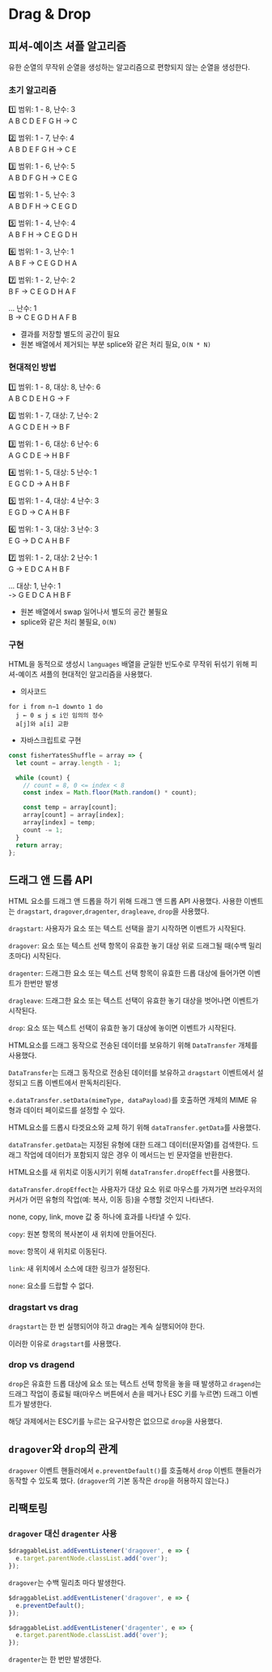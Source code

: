 # Drag & Drop

## 피셔-예이츠 셔플 알고리즘

유한 순열의 무작위 순열을 생성하는 알고리즘으로 편향되지 않는 순열을 생성한다.

### 초기 알고리즘

1️⃣ 범위: 1 - 8, 난수: 3  
A B C D E F G H -> C

2️⃣ 범위: 1 - 7, 난수: 4  
A B D E F G H -> C E

3️⃣ 범위: 1 - 6, 난수: 5  
A B D F G H -> C E G

4️⃣ 범위: 1 - 5, 난수: 3  
A B D F H -> C E G D

5️⃣ 범위: 1 - 4, 난수: 4  
A B F H -> C E G D H

6️⃣ 범위: 1 - 3, 난수: 1  
A B F -> C E G D H A

7️⃣ 범위: 1 - 2, 난수: 2  
B F -> C E G D H A F

... 난수: 1  
B -> C E G D H A F B

- 결과를 저장할 별도의 공간이 필요
- 원본 배열에서 제거되는 부분 splice와 같은 처리 필요, `O(N * N)`

### 현대적인 방법

1️⃣ 범위: 1 - 8, 대상: 8, 난수: 6  
A B C D E H G -> F

2️⃣ 범위: 1 - 7, 대상: 7, 난수: 2  
A G C D E H -> B F

3️⃣ 범위: 1 - 6, 대상: 6 난수: 6  
A G C D E -> H B F

4️⃣ 범위: 1 - 5, 대상: 5 난수: 1  
E G C D -> A H B F

5️⃣ 범위: 1 - 4, 대상: 4 난수: 3  
E G D -> C A H B F

6️⃣ 범위: 1 - 3, 대상: 3 난수: 3  
E G -> D C A H B F

7️⃣ 범위: 1 - 2, 대상: 2 난수: 1  
G -> E D C A H B F

... 대상: 1, 난수: 1  
-> G E D C A H B F

- 원본 배열에서 swap 일어나서 별도의 공간 불필요
- splice와 같은 처리 불필요, `O(N)`

### 구현

HTML을 동적으로 생성시 `languages` 배열을 균일한 빈도수로 무작위 뒤섞기 위해 피셔-예이츠 셔플의 현대적인 알고리즘을 사용했다.

- 의사코드

```
for i from n−1 downto 1 do
  j ← 0 ≤ j ≤ i인 임의의 정수
  a[j]와 a[i] 교환
```

- 자바스크립트로 구현

```js
const fisherYatesShuffle = array => {
  let count = array.length - 1;

  while (count) {
    // count = 8, 0 <= index < 8
    const index = Math.floor(Math.random() * count);

    const temp = array[count];
    array[count] = array[index];
    array[index] = temp;
    count -= 1;
  }
  return array;
};
```

## 드래그 앤 드롭 API

HTML 요소를 드래그 앤 드롭을 하기 위해 드래그 앤 드롭 API 사용했다.
사용한 이벤트는 `dragstart`, `dragover`,`dragenter`, `dragleave`, `drop`을 사용했다.

`dragstart`: 사용자가 요소 또는 텍스트 선택을 끌기 시작하면 이벤트가 시작된다.

`dragover`: 요소 또는 텍스트 선택 항목이 유효한 놓기 대상 위로 드래그될 때(수백 밀리초마다) 시작된다.

`dragenter`: 드래그한 요소 또는 텍스트 선택 항목이 유효한 드롭 대상에 들어가면 이벤트가 한번만 발생

`dragleave`: 드래그한 요소 또는 텍스트 선택이 유효한 놓기 대상을 벗어나면 이벤트가 시작된다.

`drop`: 요소 또는 텍스트 선택이 유효한 놓기 대상에 놓이면 이벤트가 시작된다.

HTML요소를 드래그 동작으로 전송된 데이터를 보유하기 위해 `DataTransfer` 개체를 사용했다.

`DataTransfer`는 드래그 동작으로 전송된 데이터를 보유하고 `dragstart` 이벤트에서 설정되고 드롭 이벤트에서 판독처리된다.

`e.dataTransfer.setData(mimeType, dataPayload)`를 호출하면 개체의 MIME 유형과 데이터 페이로드를 설정할 수 있다.

HTML요소를 드롭시 타겟요소와 교체 하기 위해 `dataTransfer.getData`를 사용했다.

`dataTransfer.getData`는 지정된 유형에 대한 드래그 데이터(문자열)를 검색한다. 드래그 작업에 데이터가 포함되지 않은 경우 이 메서드는 빈 문자열을 반환한다.

HTML요소를 새 위치로 이동시키기 위해 `dataTransfer.dropEffect`를 사용했다.

`dataTransfer.dropEffect`는 사용자가 대상 요소 위로 마우스를 가져가면 브라우저의 커서가 어떤 유형의 작업(예: 복사, 이동 등)을 수행할 것인지 나타낸다.

none, copy, link, move 값 중 하나에 효과를 나타낼 수 있다.

`copy`: 원본 항목의 복사본이 새 위치에 만들어진다.

`move`: 항목이 새 위치로 이동된다.

`link`: 새 위치에서 소스에 대한 링크가 설정된다.

`none`: 요소를 드랍할 수 없다.

### dragstart vs drag

`dragstart`는 한 번 실행되어야 하고 drag는 계속 실행되어야 한다.

이러한 이유로 `dragstart`를 사용했다.

### drop vs dragend

`drop`은 유효한 드롭 대상에 요소 또는 텍스트 선택 항목을 놓을 때 발생하고 `dragend`는 드래그 작업이 종료될 때(마우스 버튼에서 손을 떼거나 ESC 키를 누르면) 드래그 이벤트가 발생한다.

해당 과제에서는 ESC키를 누르는 요구사항은 없으므로 `drop`을 사용했다.

## `dragover`와 `drop`의 관계

`dragover` 이벤트 핸들러에서 `e.preventDefault()`를 호출해서 `drop` 이벤트 핸들러가 동작할 수 있도록 했다. (`dragover`의 기본 동작은 `drop`을 허용하지 않는다.)

## 리팩토링

### `dragover` 대신 `dragenter` 사용

```js
$draggableList.addEventListener('dragover', e => {
  e.target.parentNode.classList.add('over');
});
```

`dragover`는 수백 밀리초 마다 발생한다.

```js
$draggableList.addEventListener('dragover', e => {
  e.preventDefault();
});

$draggableList.addEventListener('dragenter', e => {
  e.target.parentNode.classList.add('over');
});
```

`dragenter`는 한 번만 발생한다.
